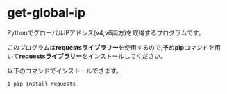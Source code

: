 # get-global-ip
PythonでグローバルIPアドレス(v4,v6両方)を取得するプログラムです。

このプログラムは**requestsライブラリー**を使用するので,予め**pip**コマンドを用いて**requestsライブラリー**をインストールしてください。

以下のコマンドでインストールできます。
```
$ pip install requests
```
